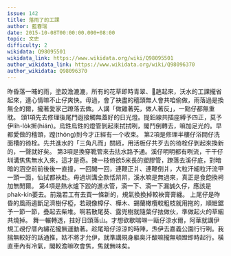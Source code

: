 ```yaml
---
issue: 142
title: 落雨了的工課
author: 藍春瑞
date: 2015-10-08T00:00:00.000+08:00
topic: 文史
difficulty: 2
wikidata: Q98095501
wikidata_link: https://www.wikidata.org/wiki/Q98095501
author_wikidata_link: https://www.wikidata.org/wiki/Q98096370
author_wikidata: Q98096370
---
```

昨昏落一晡的雨，塗跤澹漉漉，所有的花草即時青翠、𪁎趒起來，沃水的工課攏省起來，連心情嘛不止仔爽快。毋過，會了袂盡的穡頭無人會共咱偷做，雨落過是換無仝的爾，攏著愛家己蹽落去做。人講「做雞著筅，做人著反」，一點仔都無重耽。
頭1項先去修理後尾門遐接觸無蓋好的日光燈。提鉛線共插座縛予四正，莫予伊lı̍h-lo̍k搟(hián)。烏鉎烏鉎的燈管剝起來拭拭咧，閣鬥倒轉去，嘛加足光的。早都愛做的穡頭，蹚(thōng)到今才正經有一个收束。
第2項是修理半樓仔浴間仔洗面槽的徛栓。先共進水的「三角凡而」關絚，用活板仔共歹去的徛栓仔剝起來換新的，一聲就好矣。
第3項是換穿靴管來去抾水路予通。溪仔明明都有咧流，干干仔圳溝焦焦無水入來，這才是奇。揀一枝倚欲5米長的塑膠管，蹽落去溪仔底，對暗暗的涵空前前後後一直撞，一回閣一回，連鞭正爿、連鞭倒爿，大粒汗細粒汗流甲一頭一面，仙拭都袂赴。毋過圳溝仝款恬喌喌，溪水嘛是無過來，真正是食飽換枵加無閒爾。
第4項是熱水爐下跤的進水管，滴一下、滴一下漏誠久仔，應該是phak-kín萎去。前幾若工有去買一條新的，規氣換換掉較袂膏膏纏。
上尾仔是昨昏的風雨遏斷足濟樹仔椏，若親像樟仔、樺木、錫蘭橄欖較粗枝就用拖的，順紲鋸予一節一節，疊起去柴堆。啊若散尾葵、露兜樹就隨葉仔抾做伙，準做起火的草絪共燒掉。
舞一輾轉透，拄好日頭落山。才想欲歇喘啉一甌仔涼水爾，阿華就講伊規工覕佇厝內繡花攏無運動著。趁尾暗仔涼涼的時陣，𤆬伊去嘉義公園行行咧。我揣無較好的話通推，姑不將才允伊，就準講規身軀臭汗酸嘛攏無頓蹬即時起行。橫直車內有冷氣，閣較澹嘛吹會焦，焦就無味矣。